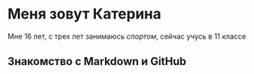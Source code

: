 # Меня зовут Катерина 
Мне 16 лет, с трех лет занимаюсь _спортом_, сейчас учусь в 11 классе 
## Знакомство с Markdown и GitHub

